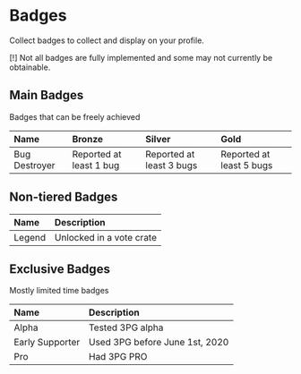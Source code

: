 # Badges
Collect badges to collect and display on your profile.

[!] Not all badges are fully implemented and some may not currently be obtainable.

## Main Badges
Badges that can be freely achieved

Name | Bronze | Silver | Gold
:-----|:-----------|:------|:------
Bug Destroyer | Reported at least 1 bug | Reported at least 3 bugs | Reported at least 5 bugs

## Non-tiered Badges
Name | Description
:------|:-------------
Legend | Unlocked in a vote crate

## Exclusive Badges
Mostly limited time badges

Name | Description
:-----|:-----------
Alpha | Tested 3PG alpha
Early Supporter | Used 3PG before June 1st, 2020
Pro | Had 3PG PRO